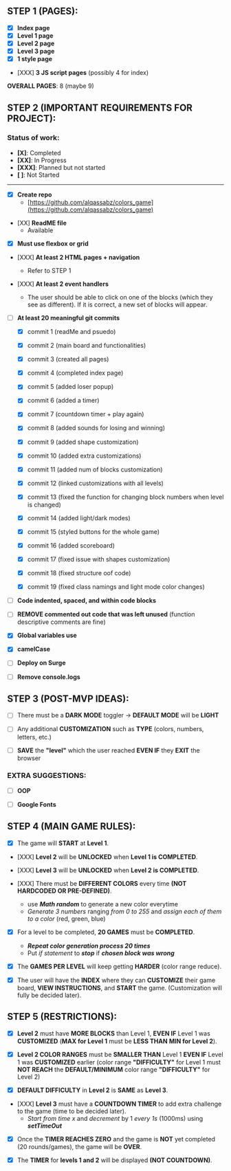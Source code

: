 ## STEP 1 (PAGES):
- [X] **Index page**
- [X] **Level 1 page**
- [X] **Level 2 page**
- [X] **Level 3 page**
- [X] **1 style page**
- [XXX] **3 JS script pages** (possibly 4 for index)

**OVERALL PAGES**: 8 (maybe 9)

## STEP 2 (IMPORTANT REQUIREMENTS FOR PROJECT):
### Status of work:
- **[X]**: Completed
- **[XX]**: In Progress
- **[XXX]**: Planned but not started
- **[ ]**: Not Started

***

- [X] **Create repo**
  - [https://github.com/alqassabz/colors_game](https://github.com/alqassabz/colors_game)

- [XX] **ReadME file**
  - Available

- [X] **Must use flexbox or grid**

- [XXX] **At least 2 HTML pages + navigation**
  - Refer to STEP 1

- [XXX] **At least 2 event handlers**
  - The user should be able to click on one of the blocks (which they see as different). If it is correct, a new set of blocks will appear.

- [ ] **At least 20 meaningful git commits**
    - [X] commit 1 (readMe and psuedo)
    - [X] commit 2 (main board and functionalities)
    - [X] commit 3 (created all pages)
    - [X] commit 4 (completed index page)
    - [X] commit 5 (added loser popup)
    - [X] commit 6 (added a timer)
    - [X] commit 7 (countdown timer + play again)
    - [X] commit 8 (added sounds for losing and winning)
    - [X] commit 9 (added shape customization)
    - [X] commit 10 (added extra customizations)
    - [X] commit 11 (added num of blocks customization)
    - [X] commit 12 (linked customizations with all levels)
    - [X] commit 13 (fixed the function for changing block numbers when level is changed)
    - [X] commit 14 (added light/dark modes)
    - [X] commit 15 (styled buttons for the whole game)
    - [X] commit 16 (added scoreboard)
    - [X] commit 17 (fixed issue with shapes customization)
    - [X] commit 18 (fixed structure oof code)
    - [X] commit 19 (fixed class namings and light mode color changes)
    



- [ ] **Code indented, spaced, and within code blocks**

- [ ] **REMOVE commented out code that was left unused** (function descriptive comments are fine)

- [X] **Global variables use**

- [X] **camelCase**

- [ ] **Deploy on Surge**

- [ ] **Remove console.logs**

## STEP 3 (POST-MVP IDEAS):

- [ ] There must be a **DARK MODE** toggler -> **DEFAULT MODE** will be **LIGHT**

- [ ] Any additional **CUSTOMIZATION** such as **TYPE** (colors, numbers, letters, etc.)

- [ ] **SAVE** the **"level"** which the user reached **EVEN IF** they **EXIT** the browser

### EXTRA SUGGESTIONS:

- [ ] **OOP**

- [ ] **Google Fonts**

## STEP 4 (MAIN GAME RULES):

- [X] The game will **START** at **Level 1**.

- [XXX] **Level 2** will be **UNLOCKED** when **Level 1 is COMPLETED**.

- [XXX] **Level 3** will be **UNLOCKED** when **Level 2 is COMPLETED**.

- [XXX] There must be **DIFFERENT COLORS** every time **(NOT HARDCODED OR PRE-DEFINED)**.

  - use ***Math random*** to generate a new color everytime
  - *Generate 3 numbers* ranging *from 0 to 255* and *assign each of them to a color* (red, green, blue)

- [X] For a level to be completed, **20 GAMES** must be **COMPLETED**.

  - ***Repeat color generation process 20 times***
  - Put *if statement* to ***stop*** if ***chosen block was wrong***

- [X] The **GAMES PER LEVEL** will keep getting **HARDER** (color range reduce).

- [X] The user will have the **INDEX** where they can **CUSTOMIZE** their game board, **VIEW INSTRUCTIONS**, and **START** the game. (Customization will fully be decided later).

## STEP 5 (RESTRICTIONS):

- [X] **Level 2** must have **MORE BLOCKS** than Level 1, **EVEN IF** Level 1 was **CUSTOMIZED** (**MAX for Level 1** must be **LESS THAN** **MIN for Level 2**).

- [X] **Level 2 COLOR RANGES** must be **SMALLER THAN** Level 1 **EVEN IF** Level 1 was **CUSTOMIZED** earlier (color range **"DIFFICULTY"** for Level 1 must **NOT REACH** the **DEFAULT/MINIMUM** color range **"DIFFICULTY"** for Level 2) 

- [X] **DEFAULT DIFFICULTY** in **Level 2** is **SAME** as **Level 3**.

- [XXX] **Level 3** must have a **COUNTDOWN TIMER** to add extra challenge to the game (time to be decided later).
  - *Start from time x* and *decrement* by 1 *every 1s* (1000ms) using ***setTimeOut***

- [X] Once the **TIMER REACHES ZERO** and the game is **NOT** yet completed (20 rounds/games), the game will be **OVER**.

- [X] The **TIMER** for **levels 1 and 2** will be displayed **(NOT COUNTDOWN)**.





<!-- TO KEEP TRACK OF COLORS:

// console.log(`For normal ==> rgb(${r}, ${g}, ${b})`);
  // console.log(`For diff ==> ${diff.style.backgroundColor}`);


  https://www.geeksforgeeks.org/how-to-check-the-given-element-has-the-specified-class-in-javascript/

  https://www.tutorialspoint.com/how-to-redirect-to-another-webpage-using-javascript

  https://www.geeksforgeeks.org/how-to-create-a-group-of-buttons-with-evenly-space-in-css/

  https://www.w3schools.com/howto/howto_css_switch.asp

  https://www.geeksforgeeks.org/create-a-bottom-navigation-menu-using-html-and-css/

  https://www.w3schools.com/css/tryit.asp?filename=trycss_overflow_visible

  https://stackoverflow.com/questions/16492401/javascript-setting-pointer-events

  https://developer.mozilla.org/en-US/docs/Web/CSS/position

  -->
  

